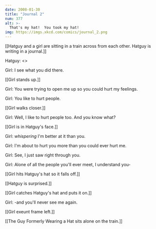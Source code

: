 ```yaml
---
date: 2008-01-30
title: "Journal 2"
num: 377
alt: >-
  That's my hat!  You took my hat!
img: https://imgs.xkcd.com/comics/journal_2.png
---
```

[[Hatguy and a girl are sitting in a train across from each other. Hatguy is writing in a journal.]]

Hatguy: <<blush>>

Girl: I see what you did there.

[[Girl stands up.]]

Girl: You were trying to open me up so you could hurt my feelings.

Girl: You like to hurt people.

[[Girl walks closer.]]

Girl: Well, I like to hurt people too. And you know what?

[[Girl is in Hatguy's face.]]

Girl: *whispering* I'm better at it than you.

Girl: I'm about to hurt you more than you could ever hurt me.

Girl: See, I just saw right through you.

Girl: Alone of all the people you'll ever meet, I understand you-

[[Girl hits Hatguy's hat so it falls off.]]

[[Hatguy is surprised.]]

[[Girl catches Hatguy's hat and puts it on.]]

Girl: -and you'll never see me again.

[[Girl exeunt frame left.]]

[[The Guy Formerly Wearing a Hat sits alone on the train.]]

